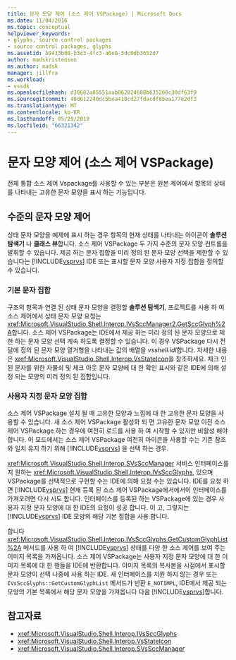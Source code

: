 ```yaml
---
title: 문자 모양 제어 (소스 제어 VSPackage) | Microsoft Docs
ms.date: 11/04/2016
ms.topic: conceptual
helpviewer_keywords:
- glyphs, source control packages
- source control packages, glyphs
ms.assetid: b9413b08-b3c3-4fc3-a6e0-3dc0db3652d7
author: madskristensen
ms.author: madsk
manager: jillfra
ms.workload:
- vssdk
ms.openlocfilehash: d30682a85551aab062824688b635260c30df63f9
ms.sourcegitcommit: 40d612240dc5bea418cd27fdacdf85ea177e2df3
ms.translationtype: MT
ms.contentlocale: ko-KR
ms.lasthandoff: 05/29/2019
ms.locfileid: "66321342"
---
```

# <a name="glyph-control-source-control-vspackage"></a>문자 모양 제어 (소스 제어 VSPackage)
전체 통합 소스 제어 Vspackage를 사용할 수 있는 부분은 원본 제어에서 항목의 상태를 나타내는 고유한 문자 모양을 표시 하는 기능입니다.

## <a name="levels-of-glyph-control"></a>수준의 문자 모양 제어
 상태 문자 모양을 예제에 표시 하는 경우 항목의 현재 상태를 나타내는 아이콘이 **솔루션 탐색기** 나 **클래스 뷰**합니다. 소스 제어 VSPackage 두 가지 수준의 문자 모양 컨트롤을 발휘할 수 있습니다. 제공 하는 문자 집합을 미리 정의 된 문자 모양 선택을 제한할 수 있습니다는 [!INCLUDE[vsprvs](../../code-quality/includes/vsprvs_md.md)] IDE 또는 표시할 문자 모양 사용자 지정 집합을 정의할 수 있습니다.

### <a name="default-set-of-glyphs"></a>기본 문자 집합
 구조의 항목과 연결 된 상태 문자 모양을 결정할 **솔루션 탐색기**, 프로젝트를 사용 하 여 소스 제어에서 상태 문자 모양 요청는 <xref:Microsoft.VisualStudio.Shell.Interop.IVsSccManager2.GetSccGlyph%2A>합니다. 소스 제어 VSPackage는 IDE에서 제공 하는 미리 정의 된 문자 모양으로 제한 하는 문자 모양 선택 계속 하도록 결정할 수 있습니다. 이 경우 VSPackage 다시 전달에 정의 된 문자 모양 열거형을 나타내는 값의 배열을 *vsshell.idl*합니다. 자세한 내용은 <xref:Microsoft.VisualStudio.Shell.Interop.VsStateIcon>을 참조하세요. 체크 인 된 문자를 위한 자물쇠 및 체크 아웃 문자 모양에 대 한 확인 표시와 같은 IDE에 의해 설정 되는 모양의 미리 정의 된 집합입니다.

### <a name="custom-set-of-glyphs"></a>사용자 지정 문자 모양 집합
 소스 제어 VSPackage 설치 될 때 고유한 모양과 느낌에 대 한 고유한 문자 모양을 사용할 수 있습니다. 새 소스 제어 VSPackage 활성화 되 면 고유한 문자 모양 이전 소스 제어 VSPackage 하는 경우에 여전히 로드를 사용 하 여 시작할 수 있지만 비활성 해야 합니다. 이 모드에서는 소스 제어 VSPackage 여전히 아이콘을 사용할 수는 기존 참조와 일치 유지 하기 위해 [!INCLUDE[vsprvs](../../code-quality/includes/vsprvs_md.md)] 을 선택 하는 경우.

 <xref:Microsoft.VisualStudio.Shell.Interop.SVsSccManager> 서비스 인터페이스를 지 원하는 <xref:Microsoft.VisualStudio.Shell.Interop.IVsSccGlyphs>, 있으며 VSPackage를 선택적으로 구현할 수는 IDE에 의해 요청 수는 있습니다. IDE를 요청 하면 [!INCLUDE[vsprvs](../../code-quality/includes/vsprvs_md.md)] 현재 등록 된 소스 제어 VSPackage에서에서이 인터페이스를 가져오려면 다시 시도 합니다. 인터페이스를 등록된 하는 VSPackage에 있는 경우 사용자 지정 문자 모양에 대 한 IDE의 요청이 성공 합니다. 이 고, 그렇지는 [!INCLUDE[vsprvs](../../code-quality/includes/vsprvs_md.md)] IDE 모양의 해당 기본 집합을 사용 합니다.

 합니다 <xref:Microsoft.VisualStudio.Shell.Interop.IVsSccGlyphs.GetCustomGlyphList%2A> 메서드를 사용 하 여 [!INCLUDE[vsprvs](../../code-quality/includes/vsprvs_md.md)] 상태를 다양 한 소스 제어를 보여 주는 이미지 목록을 가져옵니다. 소스 제어 VSPackage는 사용자 지정 문자 모양에 대 한 이미지 목록에 대 한 핸들을 IDE에 반환합니다. 이미지 목록의 복사본을 시점에서 표시할 문자 모양이 선택 나중에 사용 하는 IDE. 새 인터페이스를 지원 하지 않는 경우 또는 `IVsSccGlyphs::GetCustomGlyphList` 메서드가 반환 `E_NOTIMPL`, IDE에서 제공 되는 모양의 기본 목록에서 해당 문자 모양을 가져옵니다 다음 [!INCLUDE[vsprvs](../../code-quality/includes/vsprvs_md.md)]합니다.

## <a name="see-also"></a>참고자료
- <xref:Microsoft.VisualStudio.Shell.Interop.IVsSccGlyphs>
- <xref:Microsoft.VisualStudio.Shell.Interop.VsStateIcon>
- <xref:Microsoft.VisualStudio.Shell.Interop.SVsSccManager>